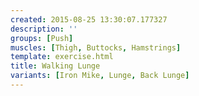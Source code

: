 ```yaml
---
created: 2015-08-25 13:30:07.177327
description: ''
groups: [Push]
muscles: [Thigh, Buttocks, Hamstrings]
template: exercise.html
title: Walking Lunge
variants: [Iron Mike, Lunge, Back Lunge]
---
```

